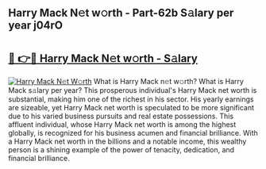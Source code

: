 ## Harry Mack N𝚎t w𝚘rth - Part-62b S𝚊lary per year j04rO

# <h2><a href="http://gc3por.nevu.top/?p=Harry+Mack">🔗 👉🔴 Harry Mack N𝚎t w𝚘rth - S𝚊lary</a></h2>

[![Harry Mack N𝚎t W𝚘rth](https://i.imgur.com/Oavwk0R.jpeg)](http://gc3por.nevu.top/?p=Harry+Mack)
What is Harry Mack n𝚎t w𝚘rth? What is Harry Mack s𝚊lary per year?
This prosperous individual's Harry Mack net worth is substantial, making him one of the richest in his sector. His yearly earnings are sizeable, yet Harry Mack net worth is speculated to be more significant due to his varied business pursuits and real estate possessions. This affluent individual, whose Harry Mack net worth is among the highest globally, is recognized for his business acumen and financial brilliance. With a Harry Mack net worth in the billions and a notable income, this wealthy person is a shining example of the power of tenacity, dedication, and financial brilliance.
